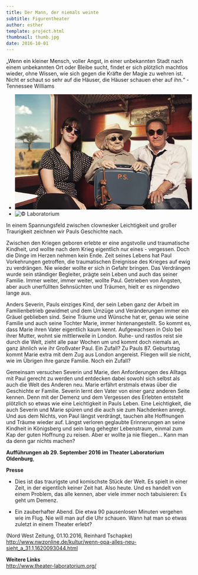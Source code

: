 ```yaml
---
title: Der Mann, der niemals weinte 
subtitle: Figurentheater
author: esther
template: project.html
thumbnail: thumb.jpg
date: 2016-10-01
---
```


„Wenn ein kleiner Mensch, voller Angst, in einer unbekannten Stadt nach einem unbekannten Ort oder Bleibe sucht, findet er sich plötzlich machtlos wieder, ohne Wissen, wie sich gegen die Kräfte der Magie zu wehren ist. Nicht er schaut so sehr auf die Häuser, die Häuser schauen eher auf ihn.“ - Tennessee Williams

<span class="more"></span>

<ul class="bxslider">
    <li><img title="© Laboratorium" src="der_mann.jpg"/></li>
    <li><img title="© Laboratorium" src="Pavel.jpg"/></li>
</ul>
In einem Spannungsfeld zwischen clownesker Leichtigkeit und großer Traurigkeit zeichnen wir Pauls Geschichte nach. 

Zwischen den Kriegen geboren erlebte er eine angstvolle und traumatische Kindheit, und wollte nach dem Krieg eigentlich nur eines - vergessen. Doch die Dinge im Herzen nehmen kein Ende. Zeit seines Lebens hat Paul Vorkehrungen getroffen, die traumatischen Ereignisse des Krieges auf ewig zu verdrängen. Nie wieder wollte er sich in Gefahr bringen. Das Verdrängen wurde sein ständiger Begleiter, prägte sein Leben und auch das seiner Familie. Immer weiter, immer weiter, wollte Paul. Getrieben von Ängsten, aber auch unerfüllten Sehnsüchten und Träumen, hielt er es nirgendwo lange aus.

Anders Severin, Pauls einziges Kind, der sein Leben ganz der Arbeit im Familienbetrieb gewidmet und dem Umzüge und Veränderungen immer ein Gräuel geblieben sind. Seine Träume und Wünsche hat er, genau wie seine Familie und auch seine Tochter Marie, immer hintenangestellt. So kommt es, dass Marie ihren Vater eigentlich kaum kennt. Aufgewachsen in Oslo bei ihrer Mutter, wohnt sie mittlerweile in London. Ruhe- und rastlos reist sie durch die Welt, zieht alle paar Wochen um und kommt doch niemals an, ganz ähnlich wie ihr Großvater Paul. Ein Zufall? Zu Pauls 87. Geburtstag kommt Marie extra mit dem Zug aus London angereist. Fliegen will sie nicht, wie im Übrigen ihre ganze Familie. Noch ein Zufall?

Gemeinsam versuchen Severin und Marie, den Anforderungen des Alltags mit Paul gerecht zu werden und entdecken dabei sowohl sich selbst als auch die Welt des Anderen neu. Marie erfährt erstmals etwas über die Geschichte er Familie. Severin lernt den Vater von einer ganz anderen Seite kennen. Denn mit der Demenz und dem Vergessen des Erlebten entsteht plötzlich so etwas wie eine Leichtigkeit in Pauls Leben. Eine Leichtigkeit, die auch Severin und Marie spüren und die auch sie zum Nachdenken anregt. Und aus dem Nichts, von Paul längst verdrängt, tauchen alte Hoffnungen und Träume wieder auf. Längst verloren geglaubte Erinnerungen an seine Kindheit in Königsberg und sein lang gehegter Lebenstraum, einmal zum Kap der guten Hoffnung zu reisen. Aber er wollte ja nie fliegen... Kann man da denn gar nichts machen?
 
 
**Aufführungen ab 29. September 2016 im Theater Laboratorium Oldenburg**,

**Presse**
  
* Dies ist das traurigste und komischste Stück der Welt. Es spielt in einer Zeit, in der eigentlich keiner Zeit hat. Also heute. Und es handelt von einem Problem, das alle kennen, aber viele immer noch tabuisieren: Es geht um Demenz.

* Ein zauberhafter Abend. Die etwa 90 pausenlosen Minuten vergehen wie im Flug. Nie will man auf die Uhr schauen. Wann hat man so etwas zuletzt in einem Theater erlebt?

(Nord West Zeitung, 01.10.2016, Reinhard Tschapke)
http://www.nwzonline.de/kultur/wenn-opa-alles-neu-sieht_a_31,1,1620093044.html


**Weitere Links**  
http://www.theater-laboratorium.org/
